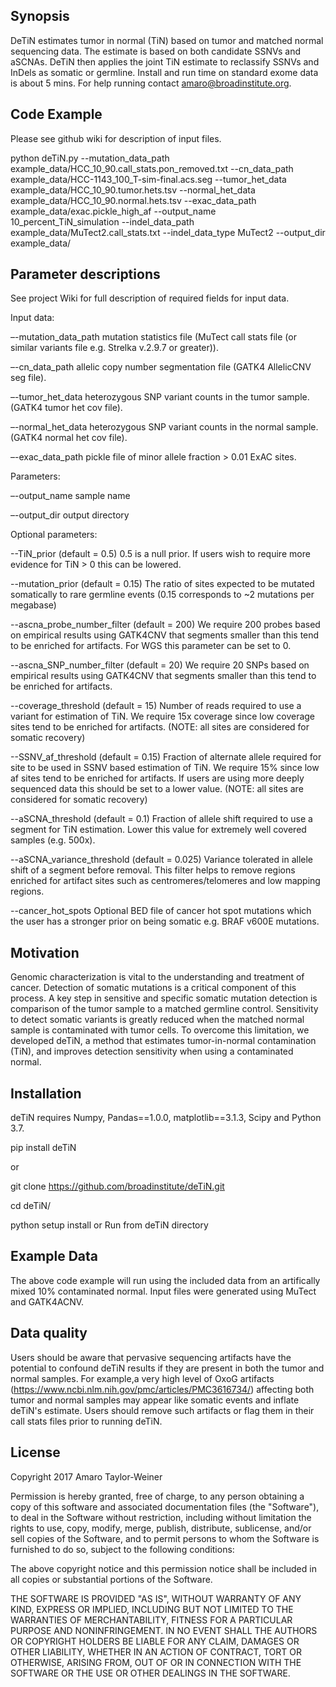 ## Synopsis

DeTiN estimates tumor in normal (TiN) based on tumor and matched normal sequencing data. The estimate is based on both candidate SSNVs and aSCNAs. DeTiN then applies the joint TiN estimate to reclassify SSNVs and InDels as somatic or germline. Install and run time on standard exome data is about 5 mins. For help running contact amaro@broadinstitute.org. 

## Code Example
Please see github wiki for description of input files. 

python deTiN.py --mutation_data_path example_data/HCC_10_90.call_stats.pon_removed.txt --cn_data_path example_data/HCC-1143_100_T-sim-final.acs.seg --tumor_het_data example_data/HCC_10_90.tumor.hets.tsv --normal_het_data example_data/HCC_10_90.normal.hets.tsv --exac_data_path example_data/exac.pickle_high_af --output_name 10_percent_TiN_simulation --indel_data_path example_data/MuTect2.call_stats.txt --indel_data_type MuTect2 --output_dir example_data/

## Parameter descriptions

See project Wiki for full description of required fields for input data.

Input data:

–-mutation_data_path mutation statistics file (MuTect call stats file (or similar variants file e.g. Strelka v.2.9.7 or greater)).

–-cn_data_path allelic copy number segmentation file (GATK4 AllelicCNV seg file).

–-tumor_het_data heterozygous SNP variant counts in the tumor sample. (GATK4 tumor het cov file).

–-normal_het_data heterozygous SNP variant counts in the normal sample. (GATK4 normal het cov file).

–-exac_data_path pickle file of minor allele fraction > 0.01 ExAC sites. 

Parameters:

–-output_name sample name

–-output_dir output directory

Optional parameters:

--TiN_prior (default = 0.5)
0.5 is a null prior. If users wish to require more evidence for TiN > 0 this can be lowered. 

--mutation_prior (default = 0.15)
The ratio of sites expected to be mutated somatically to rare germline events (0.15 corresponds to ~2 mutations per megabase)

--ascna_probe_number_filter (default = 200)
We require 200 probes based on empirical results using GATK4CNV that segments smaller than this tend to be enriched for artifacts. For WGS this parameter can be set to 0.

--ascna_SNP_number_filter (default = 20)
We require 20 SNPs based on empirical results using GATK4CNV that segments smaller than this tend to be enriched for artifacts. 

--coverage_threshold (default = 15)
Number of reads required to use a variant for estimation of TiN. We require 15x coverage since low coverage sites tend to be enriched for artifacts. (NOTE: all sites are considered for somatic recovery)

--SSNV_af_threshold (default = 0.15)
Fraction of alternate allele required for site to be used in SSNV based estimation of TiN. We require 15% since low af sites tend to be enriched for artifacts. If users are using more deeply sequenced data this should be set to a lower value.
(NOTE: all sites are considered for somatic recovery)

--aSCNA_threshold (default = 0.1)
Fraction of allele shift required to use a segment for TiN estimation. Lower this value for extremely well covered samples (e.g. 500x). 

--aSCNA_variance_threshold (default = 0.025)
Variance tolerated in allele shift of a segment before removal. This filter helps to remove regions enriched for artifact sites such as centromeres/telomeres and low mapping regions. 

--cancer_hot_spots
Optional BED file of cancer hot spot mutations which the user has a stronger prior on being somatic e.g. BRAF v600E mutations.

## Motivation
Genomic characterization is vital to the understanding and treatment of cancer.  Detection of somatic mutations is a critical component of this process. A key step in sensitive and specific somatic mutation detection is comparison of the tumor sample to a matched germline control. Sensitivity to detect somatic variants is greatly reduced when the matched normal sample is contaminated with tumor cells. To overcome this limitation, we developed deTiN, a method that estimates tumor-in-normal contamination (TiN), and improves detection sensitivity when using a contaminated normal. 

## Installation

deTiN requires Numpy, Pandas==1.0.0, matplotlib==3.1.3, Scipy and Python 3.7. 

pip install deTiN

or

git clone https://github.com/broadinstitute/deTiN.git

cd deTiN/

python setup install
or
Run from deTiN directory

## Example Data

The above code example will run using the included data from an artifically mixed 10% contaminated normal. Input files were generated using MuTect and GATK4ACNV. 

## Data quality

Users should be aware that pervasive sequencing artifacts have the potential to confound deTiN results if they are present in both the tumor and normal samples. For example,a very high level of OxoG artifacts (https://www.ncbi.nlm.nih.gov/pmc/articles/PMC3616734/) affecting both tumor and normal samples may appear like somatic events and inflate deTiN's estimate. Users should remove such artifacts or flag them in their call stats files prior to running deTiN. 


## License

Copyright 2017 Amaro Taylor-Weiner

Permission is hereby granted, free of charge, to any person obtaining a copy of this software and associated documentation files (the "Software"), to deal in the Software without restriction, including without limitation the rights to use, copy, modify, merge, publish, distribute, sublicense, and/or sell copies of the Software, and to permit persons to whom the Software is furnished to do so, subject to the following conditions:

The above copyright notice and this permission notice shall be included in all copies or substantial portions of the Software.

THE SOFTWARE IS PROVIDED "AS IS", WITHOUT WARRANTY OF ANY KIND, EXPRESS OR IMPLIED, INCLUDING BUT NOT LIMITED TO THE WARRANTIES OF MERCHANTABILITY, FITNESS FOR A PARTICULAR PURPOSE AND NONINFRINGEMENT. IN NO EVENT SHALL THE AUTHORS OR COPYRIGHT HOLDERS BE LIABLE FOR ANY CLAIM, DAMAGES OR OTHER LIABILITY, WHETHER IN AN ACTION OF CONTRACT, TORT OR OTHERWISE, ARISING FROM, OUT OF OR IN CONNECTION WITH THE SOFTWARE OR THE USE OR OTHER DEALINGS IN THE SOFTWARE.

